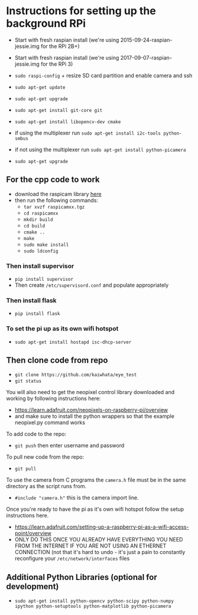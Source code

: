 # Instructions for setting up the background RPi

* Start with fresh raspian install (we're using 2015-09-24-raspian-jessie.img for the RPi 2B+)
* Start with fresh raspian install (we're using 2017-09-07-raspian-jessie.img for the RPi 3)

* `sudo raspi-config` + resize SD card partition and enable camera and ssh 
* `sudo apt-get update`
* `sudo apt-get upgrade`
* `sudo apt-get install git-core git`
* `sudo apt-get install libopencv-dev cmake`
* if using the multiplexer run  `sudo apt-get install i2c-tools python-smbus`
* if not using the multiplexer run `sudo apt-get install python-picamera`
* `sudo apt-get upgrade`

## For the cpp code to work
* download the raspicam library [here](https://sourceforge.net/projects/raspicam/files/?)
* then run the following commands:
  * `tar xvzf raspicamxx.tgz`
  * `cd raspicamxx`
  * `mkdir build`
  * `cd build`
  * `cmake ..`
  * `make`
  * `sudo make install`
  * `sudo ldconfig`

### Then install supervisor
 * `pip install supervisor`
 * Then create `/etc/supervisord.conf` and populate appropriately

### Then install flask
 * `pip install flask`

### To set the pi up as its own wifi hotspot
 * `sudo apt-get install hostapd isc-dhcp-server`

## Then clone code from repo
* `git clone https://github.com/kaiwhata/eye_test`
* `git status`

You will also need to get the neopixel control library downloaded and working by following instructions here:
* https://learn.adafruit.com/neopixels-on-raspberry-pi/overview
* and make sure to install the python wrappers so that the example neopixel.py command works


To add code to the repo:
* `git push` then enter username and password

To pull new code from the repo:
* `git pull`

To use the camera from C programs the `camera.h` file must be in the same directory as the script runs from.
* `#include "camera.h"` this is the camera import line.

Once you're ready to have the pi as it's own wifi hotspot follow the setup instructions here.
 * https://learn.adafruit.com/setting-up-a-raspberry-pi-as-a-wifi-access-point/overview
 * ONLY DO THIS ONCE YOU ALREADY HAVE EVERYTHING YOU NEED FROM THE INTERNET IF YOU ARE NOT USING AN ETHERNET CONNECTION
 (not that it's hard to undo - it's just a pain to constantly reconfigure your `/etc/network/interfaces` files
 
## Additional Python Libraries (optional for development)
* `sudo apt-get install python-opencv python-scipy python-numpy ipython python-setuptools python-matplotlib python-picamera`
